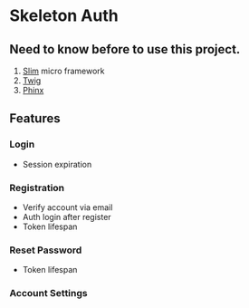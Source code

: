 # Skeleton Auth

## Need to know before to use this project.

1. [Slim](http://www.slimframework.com/docs/) micro framework
2. [Twig](https://twig.symfony.com/)
3. [Phinx](https://phinx.org/)

## Features

### Login
 - Session expiration

### Registration
 - Verify account via email
 - Auth login after register
 - Token lifespan

### Reset Password
 - Token lifespan

### Account Settings
